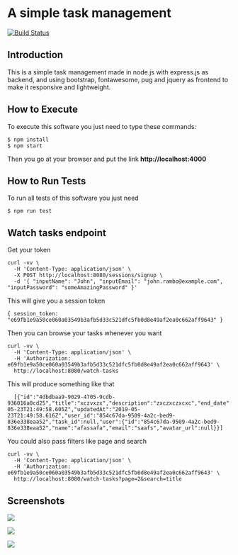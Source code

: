 # A simple task management

[![Build Status](https://travis-ci.org/mulatinho/todo-app.svg?branch=master)](http://travis-ci.org/mulatinho/todo-app)

## Introduction

This is a simple task management made in node.js with express.js as backend, and using bootstrap, fontawesome, pug and jquery as frontend to make it responsive and lightweight.

## How to Execute

To execute this software you just need to type these commands:

    $ npm install
    $ npm start

Then you go at your browser and put the link **http://localhost:4000**

## How to Run Tests

To run all tests of this software you just need

    $ npm run test
    
## Watch tasks endpoint

Get your token

    curl -vv \
      -H 'Content-Type: application/json' \
      -X POST http://localhost:8080/sessions/signup \
      -d '{ "inputName": "John", "inputEmail": "john.rambo@example.com", "inputPassword": "someAmazingPassword" }'

This will give you a session token

    { session_token: "e69fb1e9a50ce060a03549b3afb5d33c521dfc5fb0d8e49af2ea0c662aff9643" }

Then you can browse your tasks whenever you want

    curl -vv \
      -H 'Content-Type: application/json' \
      -H 'Authorization: e69fb1e9a50ce060a03549b3afb5d33c521dfc5fb0d8e49af2ea0c662aff9643' \
      http://localhost:8080/watch-tasks

This will produce something like that

      [{"id":"4dbdbaa9-9029-4705-9cdb-936016a0cd25","title":"xczvxzx","description":"zxczxczxcxc","end_date":null,"tags":"none","active":true,"createdAt":"2019-05-23T21:49:58.605Z","updatedAt":"2019-05-23T21:49:58.616Z","user_id":"854c67da-9509-4a2c-bed9-836e338eaa52","task_id":null,"user":{"id":"854c67da-9509-4a2c-bed9-836e338eaa52","name":"afassafa","email":"saafs","avatar_url":null}}]

You could also pass filters like page and search

    curl -vv \
      -H 'Content-Type: application/json' \
      -H 'Authorization: e69fb1e9a50ce060a03549b3afb5d33c521dfc5fb0d8e49af2ea0c662aff9643' \
      http://localhost:8080/watch-tasks?page=2&search=title

## Screenshots

![](https://i.imgur.com/O07C4kG.png)

![](https://i.imgur.com/yFF5acC.png)

![](https://i.imgur.com/sw1hDOW.png)

